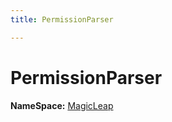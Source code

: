 ```yaml
---
title: PermissionParser

---
```


# PermissionParser



**NameSpace:** 
[MagicLeap](/versioned_docs/version-31-Aug-2023/unity-api/api/UnityEditor.XR.MagicLeap/UnityEditor.XR.MagicLeap.md) 









